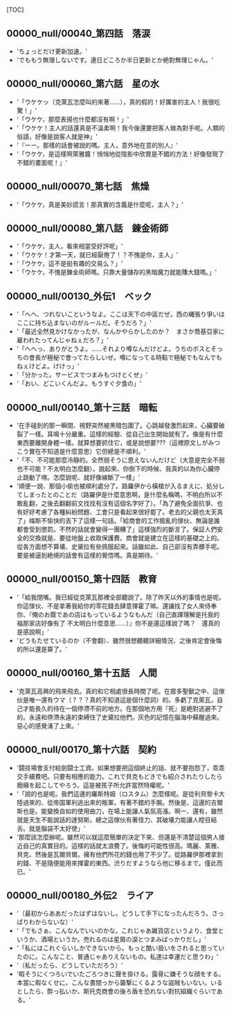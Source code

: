 # 

[TOC]

## 00000_null/00040_第四話　落涙

- 'ちょっとだけ更新加速。'
- 'でももう無理しないです。連日どころか半日更新とか絶對無理じゃん。'


## 00000_null/00060_第六話　星の水

- '「ウケケッ（克萊瓦怎麼叫的來著……），真的假的！好厲害的主人！我很吃驚！」'
- '「ウケケ，那麼表揚也什麼都沒有啊！」'
- '「ウケケ！主人的話還真是不溫柔啊！我今後還要把客人做為對手呢。人類的俗語，好像是說客人就是神」'
- '『ーー。那樣的話會被說的嗎。主人，意外地在意的別人』'
- '「ウケケ，是這樣啊萊雅醬！悄悄地從陰影中欣賞是不錯的方法！好像發現了不錯的畫面呢！」'


## 00000_null/00070_第七話　焦燥

- '「ウケケ，真是美妙謊言！那真實的含義是什麼呢，主人？」'


## 00000_null/00080_第八話　錬金術師

- '「ウケケ，主人，看來相當受好評呢」'
- '「ウケケ！才第一天，就已經厭倦了！？不愧是你，主人」'
- '「ウケケ，這不是挺有趣的交易么？」'
- '「ウケケ，不愧是錬金術師嗎。只靠大量儲存的黑暗魔力就能賺大錢嗎。」'


## 00000_null/00130_外伝1　ベック

- '「へへ、つれないこというなよ。ここは天下の中區だぜ。西の縄張り爭いはここに持ち込まないのがルールだ。そうだろ？」'
- '「最近全然見かけなかったが、なんかやらかしたのか？　まさか喬基亞家に雇われたってんじゃねぇだろ？」'
- '「へへっ、ありがとうよ。……それより噂なんだけどよ。うちのボスとそっちの會長が極秘で會ってたらしいぜ。噂になってる時點で極秘でもなんでもねぇけどよ。けけっ」'
- '「分かった。サービスでつまみもつけとくぜ」'
- '「おい、どこいくんだよ。もうすぐ夕食の」'


## 00000_null/00140_第十三話　暗転

- '在手碰到的那一瞬間、視野突然被黑暗包圍了。心跳越發激烈起來，心臟要破裂了一樣。耳鳴十分嚴重。這樣的經驗、從自己出生開始就有了。像是有什麼東西要離開身體一樣。就算想要抓住它，或是說想要???（這裡原文しがみつこう實在不知道是什麼意思）它但總是不順利。'
- '「不、不可能那麼冷靜的。全然弱そうに思えないんだけど（大意是完全不弱也不可能？不太明白怎麼翻）。說起來、你倒下的時候、我真的以為你心臟停止跳動了唷。怎麼說呢、就好像線斷了一樣」'
- '順便一說、那個小偷也被順利處分了。路羅伊から橫槍が入るまえに、処分してしまったとのことだ（路羅伊是什麼意思啊，是什麼名稱嗎，不明白所以不敢亂翻，之後去翻翻前文找找有沒有這個名字好了）。「為了避免全面抗爭、也有好好考慮了各種糾紛問題、工會只是看起來很好罷了。老去的父親也太天真了」梅斯不愉快的丟下了這樣一句話。「給商會的工作搗亂的傢伙、無論是誰都會受到懲罰。不然的話就會變得一團糟了」這樣強烈的斷言了。保証人們安全的交換就是、要從地盤上收取保護費。商會就是建立在這樣的基礎之上的。從各方面想不算壊、史黛拉有些佩服起來。話雖如此、自己卻沒有弄髒手呢。要是被逼到絶境的話會有這樣的覺悟嗎。真是期待。'


## 00000_null/00150_第十四話　教育

- '「給我閉嘴。我已經從克萊瓦那裡全部聽說了。除了昨天以外的事情也是呢。你這傢伙、不是拿著我給你的零花錢去肆意揮霍了嘛。還讓找了女人來侍奉你、『俺のお蔭であの店はもっているようなもんだ（自己直譯理解是托我的福那家店好像有了 不太明白什麼意思……）』你不是還這樣說了嗎？　還真的是感說啊」'
- 'どうもたせているのか（不會翻）、雖然很想聽聽詳細情況、之後肯定會後悔的所以還是算了。'


## 00000_null/00160_第十五話　人間

- '克萊瓦高興的飛來飛去。真的和它相處很長時間了呢。在眾多聖獸之中、這傢伙是唯一還有ウマ（？？？真的不知道這是個什麼詞）的。多虧了克萊瓦，自己才能長久的待在一個停滯不前的地方。在那個地方用『死』是絶對逃避不了的。永遠和停滯永遠的束縛住了史黛拉他們。灰色的記憶在腦海中蘇醒過來。惡心的感覺湧了上來。'


## 00000_null/00170_第十六話　契約

- '闘技場會支付給劍闘士工資。如果想要把這個終止的話、就不要抱怨了，乖乖交手續費吧。只要有相應的能力。これで貝克もどきでも紹介されたりしたら癇癪を起こしてやろう。這是被孩子所允許當然特權呢。'
- '「說的也是呢。我們這邊的羅斯特姆（ロスタム）怎麼樣呢。是從利貝黎卡大陸過來的、從帝国軍利逃出來的叛軍。有著不錯的手腕。然後是、這邊的吉爾斯也是。能變換自如的使用曲刀，在場上能讓人氣氛高漲。啊ー、還有，雖然就是天生不能說話的達努斯。總之這傢伙有著怪力、其破壊力能讓人瞠目結舌。就是腦袋不太好使」'
- '那麼該怎麼辦呢。雖然可以就這麼簡單的決定下來、但還是不清楚這個男人接近自己的真實目的。這樣的話就太浪費了。後悔的可能性很高。瑪麗、萊雅、貝克、然後是瓦爾貝爾。擁有他們所花的錢也用了不少了。從路羅伊那裡拿到的錢、不是隨便能用來揮霍的東西。渋りだすようなら他に移るまで。僅此而已。'


## 00000_null/00180_外伝2　ライア

- '（最初からああだったはずはないし。どうして手下になったんだろう。さっぱりわからないな）'
- '「でもさぁ、こんなんでいいのかな。これじゃあ雑貨店というより、食堂というか、酒場というか。売れるのは星屑の涙とつまみばっかりだし」'
- '「私にはこれぐらいしかできないから。もっと酷い扱いをされると思っていたのに。こんなこと、普通じゃありえないもの。私達は幸運だと思うわ」'
- '（私だったら、どうしていただろう）'
- '暇そうにくつろいでいたごろつきに聲を掛ける。露骨に嫌そうな顔をする。本當に暇なくせに。こんな晝間っから襲撃にくるような盜賊もいない。いるとしたら、酔っ払いか、斯托克商會の後ろ盾を恐れない對抗組織ぐらいである。'
